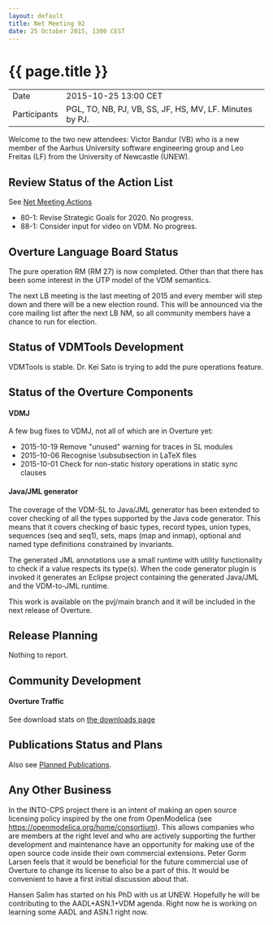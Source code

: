 ```yaml
---
layout: default
title: Net Meeting 92
date: 25 October 2015, 1300 CEST
---
```


<script src="http://code.jquery.com/jquery-1.11.1.min.js">
</script>
<script src="/javascripts/edit.js"></script>
<script>setEditButonNm();</script>

# {{ page.title }}

|||
|---|---|
| Date | 2015-10-25 13:00 CET |
| Participants | PGL, TO, NB, PJ, VB, SS, JF, HS, MV, LF.  Minutes by PJ. |

Welcome to the two new attendees: Victor Bandur (VB) who is a new member of the Aarhus University software engineering group and Leo Freitas (LF) from the University of Newcastle (UNEW).

## Review Status of the Action List

See [Net Meeting Actions](https://github.com/overturetool/overturetool.github.io/issues?q=is%3Aopen+is%3Aissue+label%3A%22action+net-meeting%22)

* 80-1: Revise Strategic Goals for 2020. No progress.
* 88-1: Consider input for video on VDM. No progress.

## Overture Language Board Status

The pure operation RM (RM 27) is now completed. Other than that there has been some interest in the UTP model of the VDM semantics.

The next LB meeting is the last meeting of 2015 and every member will step down and there will be a new election round. This will be announced via the core mailing list after the next LB NM, so all community members have a chance to run for election.


## Status of VDMTools Development

VDMTools is stable.
Dr. Kei Sato is trying to add the pure operations feature.

##  Status of the Overture Components

#### VDMJ
A few bug fixes to VDMJ, not all of which are in Overture yet:

* 2015-10-19 Remove "unused" warning for traces in SL modules
* 2015-10-06 Recognise \subsubsection in LaTeX files
* 2015-10-01 Check for non-static history operations in static sync clauses


#### Java/JML generator

The coverage of the VDM-SL to Java/JML generator has been extended to cover checking of all the types supported by the Java code generator. This means that it covers checking of basic types, record types, union types, sequences (seq and seq1), sets, maps (map and inmap), optional and named type definitions constrained by invariants.

The generated JML annotations use a small runtime with utility functionality to check if a value respects its type(s). When the code generator plugin is invoked it generates an Eclipse project containing the generated Java/JML and the VDM-to-JML runtime.

This work is available on the pvj/main branch and it will be included in the next release of Overture.

##  Release Planning

Nothing to report.


##  Community Development

#### Overture Traffic

See download stats on [the downloads page](http://overturetool.org/download/)


##  Publications Status and Plans

Also see [Planned Publications](http://overturetool.org/publications/PlannedPublications.html).


##  Any Other Business

In the INTO-CPS project there is an intent of making an open source licensing policy inspired by the one from OpenModelica (see https://openmodelica.org/home/consortium). This allows companies who are members at the right level and who are actively supporting the further development and maintenance have an opportunity for making use of the open source code inside their own commercial extensions. Peter Gorm Larsen feels that it would be beneficial for the future commercial use of Overture to change its license to also be a part of this. It would be convenient to have a first initial discussion about that.

Hansen Salim has started on his PhD with us at UNEW. Hopefully he will be contributing to the AADL+ASN.1+VDM agenda. Right now he is working on learning some AADL and ASN.1 right now.
 
<div id="edit_page_div"></div>
